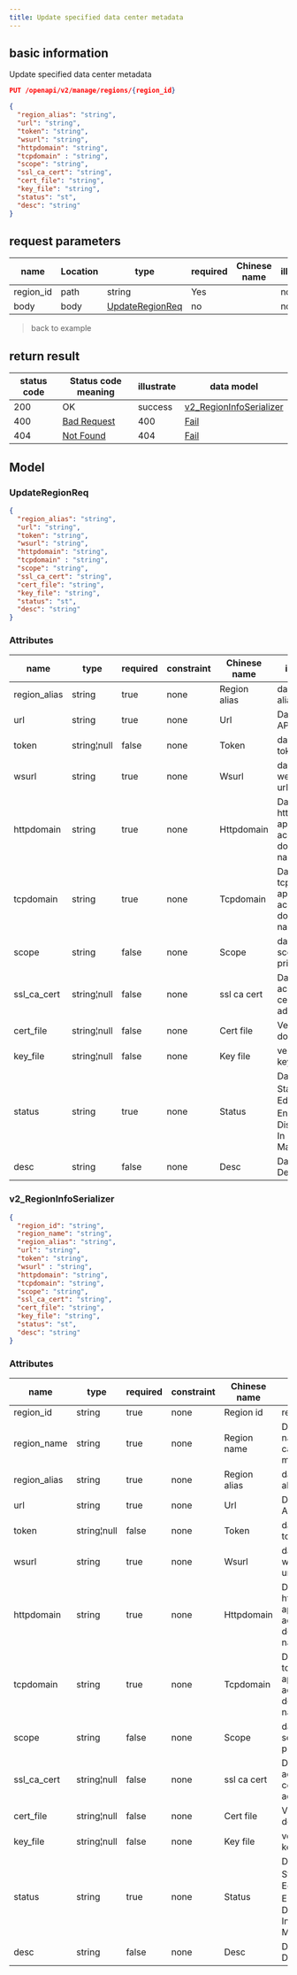 ```yaml
---
title: Update specified data center metadata
---
```



## basic information

Update specified data center metadata

```json title="请求路径"
PUT /openapi/v2/manage/regions/{region_id}
```

```json title="Body请求参数"
{
  "region_alias": "string",
  "url": "string",
  "token": "string",
  "wsurl": "string",
  "httpdomain": "string",
  "tcpdomain" : "string",
  "scope": "string",
  "ssl_ca_cert": "string",
  "cert_file": "string",
  "key_file": "string",
  "status": "st",
  "desc": "string"
}
```

## request parameters

| name      | Location | type                                | required | Chinese name | illustrate |
| --------- | -------- | ----------------------------------- | -------- | ------------ | ---------- |
| region_id | path     | string                              | Yes      |              | none       |
| body      | body     | [UpdateRegionReq](#updateregionreq) | no       |              | none       |

> back to example

## return result

| status code | Status code meaning                                              | illustrate | data model                                          |
| ----------- | ---------------------------------------------------------------- | ---------- | --------------------------------------------------- |
| 200         | OK                                                               | success    | [v2_RegionInfoSerializer](#v2_regioninfoserializer) |
| 400         | [Bad Request](https://tools.ietf.org/html/rfc7231#section-6.5.1) | 400        | [Fail](#schemafail)                                 |
| 404         | [Not Found](https://tools.ietf.org/html/rfc7231#section-6.5.4)   | 404        | [Fail](#schemafail)                                 |


## Model

### UpdateRegionReq

```json
{
  "region_alias": "string",
  "url": "string",
  "token": "string",
  "wsurl": "string",
  "httpdomain": "string",
  "tcpdomain" : "string",
  "scope": "string",
  "ssl_ca_cert": "string",
  "cert_file": "string",
  "key_file": "string",
  "status": "st",
  "desc": "string"
}

```

### Attributes

| name          | type        | required | constraint | Chinese name | illustrate                                                           |
| ------------- | ----------- | -------- | ---------- | ------------ | -------------------------------------------------------------------- |
| region_alias  | string      | true     | none       | Region alias | data center alias                                                    |
| url           | string      | true     | none       | Url          | Datacenter API url                                                   |
| token         | string¦null | false    | none       | Token        | data center token                                                    |
| wsurl         | string      | true     | none       | Wsurl        | datacenter websocket url                                             |
| httpdomain    | string      | true     | none       | Httpdomain   | Data center http application access root domain name                 |
| tcpdomain     | string      | true     | none       | Tcpdomain    | Data center tcp application access root domain name                  |
| scope         | string      | false    | none       | Scope        | data center scope private|public                                     |
| ssl_ca_cert | string¦null | false    | none       | ssl ca cert  | Data center access ca certificate address                            |
| cert_file     | string¦null | false    | none       | Cert file    | Verify documents                                                     |
| key_file      | string¦null | false    | none       | Key file     | verification key                                                     |
| status        | string      | true     | none       | Status       | Data Center Status 0：Editing 1: Enabled 2：Disabled 3: In Maintenance |
| desc          | string      | false    | none       | Desc         | Data Center Description                                              |


### v2_RegionInfoSerializer

```json
{
  "region_id": "string",
  "region_name": "string",
  "region_alias": "string",
  "url": "string",
  "token": "string",
  "wsurl" : "string",
  "httpdomain": "string",
  "tcpdomain": "string",
  "scope": "string",
  "ssl_ca_cert": "string",
  "cert_file": "string",
  "key_file": "string",
  "status": "st",
  "desc": "string"
}

```

### Attributes

| name          | type        | required | constraint | Chinese name | illustrate                                                           |
| ------------- | ----------- | -------- | ---------- | ------------ | -------------------------------------------------------------------- |
| region_id     | string      | true     | none       | Region id    | region id                                                            |
| region_name   | string      | true     | none       | Region name  | Data center name, cannot be modified                                 |
| region_alias  | string      | true     | none       | Region alias | data center alias                                                    |
| url           | string      | true     | none       | Url          | Datacenter API url                                                   |
| token         | string¦null | false    | none       | Token        | data center token                                                    |
| wsurl         | string      | true     | none       | Wsurl        | datacenter websocket url                                             |
| httpdomain    | string      | true     | none       | Httpdomain   | Data center http application access root domain name                 |
| tcpdomain     | string      | true     | none       | Tcpdomain    | Data center tcp application access root domain name                  |
| scope         | string      | false    | none       | Scope        | data center scope private|public                                     |
| ssl_ca_cert | string¦null | false    | none       | ssl ca cert  | Data center access ca certificate address                            |
| cert_file     | string¦null | false    | none       | Cert file    | Verify documents                                                     |
| key_file      | string¦null | false    | none       | Key file     | verification key                                                     |
| status        | string      | true     | none       | Status       | Data Center Status 0：Editing 1: Enabled 2：Disabled 3: In Maintenance |
| desc          | string      | false    | none       | Desc         | Data Center Description                                              |